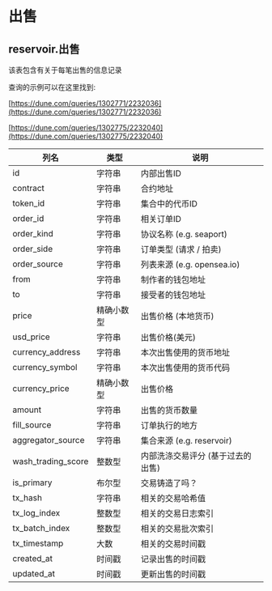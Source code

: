 # 出售

## **reservoir.出售**

该表包含有关于每笔出售的信息记录

查询的示例可以在这里找到:

[https://dune.com/queries/1302771/2232036](https://dune.com/queries/1302771/2232036)

[https://dune.com/queries/1302775/2232040](https://dune.com/queries/1302775/2232040)

| **列名**      | **类型**  | **说明**                                   |
|----------------------|-----------|---------------------------------------------------|
| id                   | 字符串    | 内部出售ID                                  |
| contract             | 字符串    | 合约地址                                  |
| token\_id            | 字符串    | 集合中的代币ID                 |
| order\_id            | 字符串    | 相关订单ID                               |
| order\_kind          | 字符串    | 协议名称 (e.g. seaport)                      |
| order\_side          | 字符串    | 订单类型 (请求 / 拍卖)                            |
| order\_source        | 字符串    | 列表来源 (e.g. opensea.io)           |
| from                 | 字符串    | 制作者的钱包地址                              |
| to                   | 字符串    | 接受者的钱包地址                              |
| price                | 精确小数型   | 出售价格 (本地货币)                      |
| usd\_price           | 字符串    | 出售价格(美元)                                 |
| currency\_address    | 字符串    | 本次出售使用的货币地址           |
| currency\_symbol     | 字符串    | 本次出售使用的货币代码            |
| currency\_price      | 精确小数型   | 出售价格                                        |
| amount               | 字符串    | 出售的货币数量                             |
| fill\_source         | 字符串    | 订单执行的地方                       |
| aggregator\_source   | 字符串    | 集合来源 (e.g. reservoir)                |
| wash\_trading\_score | 整数型      | 内部洗涤交易评分 (基于过去的出售) |
| is\_primary          | 布尔型   | 交易铸造了吗？                                     |
| tx\_hash             | 字符串    | 相关的交易哈希值                       |
| tx\_log\_index       | 整数型       | 相关的交易日志索引                  |
| tx\_batch\_index     | 整数型       | 相关的交易批次索引                |
| tx\_timestamp        | 大数    | 相关的交易时间戳                  |
| created\_at          | 时间戳 | 记录出售的时间戳                   |
| updated\_at          | 时间戳 | 更新出售的时间戳                    |                                                               |
